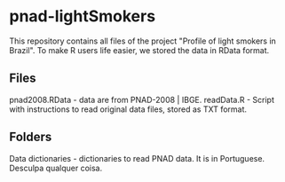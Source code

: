 pnad-lightSmokers
================

This repository contains all files of the project "Profile of light smokers in Brazil". To make R users life easier, we stored the data in RData format.

Files
-----------------
pnad2008.RData - data are from PNAD-2008 | IBGE.
readData.R - Script with instructions to read original data files, stored as TXT format.

Folders
-----------------
Data dictionaries - dictionaries to read PNAD data. It is in Portuguese. Desculpa qualquer coisa.


